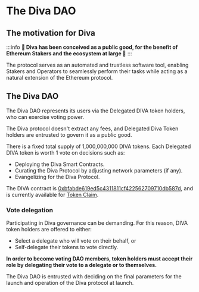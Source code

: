 
# The Diva DAO

## The motivation for Diva

:::info
**🌳 Diva has been conceived as a public good, for the benefit of Ethereum Stakers and the ecosystem at large 🌳**
:::

The protocol serves as an automated and trustless software tool, enabling Stakers and Operators to seamlessly perform their tasks while acting as a natural extension of the Ethereum protocol.


## The Diva DAO

The Diva DAO represents its users via the Delegated DIVA token holders, who can exercise voting power.

The Diva protocol doesn't extract any fees, and Delegated Diva Token holders are entrusted to govern it as a public good.

There is a fixed total supply of 1,000,000,000 DIVA tokens. Each Delegated DIVA token is worth 1 vote on decisions such as:

- Deploying the Diva Smart Contracts.
- Curating the Diva Protocol by adjusting network parameters (if any).
- Evangelizing for the Diva Protocol.

The DIVA contract is [0xbfabde619ed5c4311811cf422562709710db587d](https://etherscan.io/token/0xbfabde619ed5c4311811cf422562709710db587d), and is currently available for [Token Claim](https://claim.diva.community/).

### Vote delegation

Participating in Diva governance can be demanding. For this reason, DIVA token holders are offered to either:

- Select a delegate who will vote on their behalf, or
- Self-delegate their tokens to vote directly.

**In order to become voting DAO members, token holders must accept their role by delegating their vote to a delegate or to themselves.**

The Diva DAO is entrusted with deciding on the final parameters for the launch and operation of the Diva protocol at launch.

